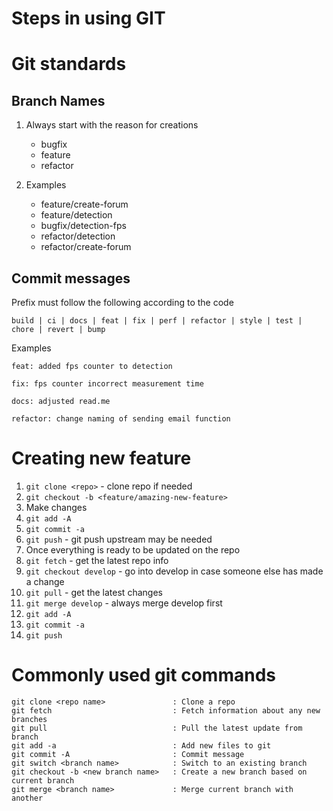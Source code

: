 # Steps in using GIT

# Git standards

## Branch Names

1. Always start with the reason for creations

   - bugfix
   - feature
   - refactor

2. Examples
   - feature/create-forum
   - feature/detection
   - bugfix/detection-fps
   - refactor/detection
   - refactor/create-forum

## Commit messages

Prefix must follow the following according to the code

```
build | ci | docs | feat | fix | perf | refactor | style | test | chore | revert | bump
```

Examples

```
feat: added fps counter to detection
```

```
fix: fps counter incorrect measurement time
```

```
docs: adjusted read.me
```

```
refactor: change naming of sending email function
```

# Creating new feature

1. `git clone <repo>` - clone repo if needed
2. `git checkout -b <feature/amazing-new-feature>`
3. Make changes
4. `git add -A`
5. `git commit -a`
6. `git push` - git push upstream may be needed
7. Once everything is ready to be updated on the repo
8. `git fetch` - get the latest repo info
9. `git checkout develop` - go into develop in case someone else has made a change
10. `git pull` - get the latest changes
11. `git merge develop` - always merge develop first
12. `git add -A`
13. `git commit -a`
14. `git push`

# Commonly used git commands

```git
git clone <repo name>               : Clone a repo
git fetch                           : Fetch information about any new branches
git pull                            : Pull the latest update from branch
git add -a                          : Add new files to git
git commit -A                       : Commit message
git switch <branch name>            : Switch to an existing branch
git checkout -b <new branch name>   : Create a new branch based on current branch
git merge <branch name>             : Merge current branch with another
```
